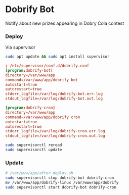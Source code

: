 # Dobrify Bot

Notify about new prizes appearing in Dobry Cola contest

### Deploy

Via supervisor

```bash
sudo apt update && sudo apt install supervisor
```

```conf
; /etc/supervisor/conf.d/dobrify.conf
[program:dobrify-bot]
directory=/var/www/app
command=/var/www/app/dobrify bot
autostart=true
autorestart=true
stderr_logfile=/var/log/dobrify-bot.err.log
stdout_logfile=/var/log/dobrify-bot.out.log

[program:dobrify-cron]
directory=/var/www/app
command=/var/www/app/dobrify cron
autostart=true
autorestart=true
stderr_logfile=/var/log/dobrify-cron.err.log
stdout_logfile=/var/log/dobrify-cron.out.log
```

```bash
sudo supervisorctl reread
sudo supervisorctl update
```

### Update

```sh
# /var/www/app/after_deploy.sh
sudo supervisorctl stop dobrify-bot dobrify-cron
mv /var/www/app/dobrify-linux /var/www/app/dobrify
sudo supervisorctl start dobrify-bot dobrify-cron
```
